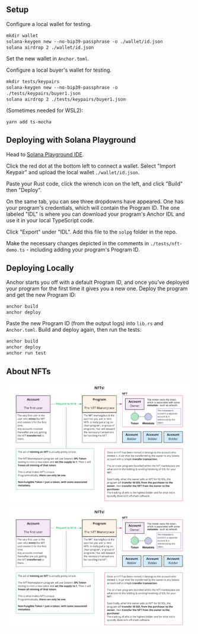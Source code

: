 ## Setup

Configure a local wallet for testing.
```shell
mkdir wallet
solana-keygen new --no-bip39-passphrase -o ./wallet/id.json
solana airdrop 2 ./wallet/id.json
```
Set the new wallet in `Anchor.toml`.   
   
Configure a local buyer's wallet for testing.
```shell
mkdir tests/keypairs
solana-keygen new --no-bip39-passphrase -o ./tests/keypairs/buyer1.json
solana airdrop 2 ./tests/keypairs/buyer1.json
```

(Sometimes needed for WSL2):
```shell
yarn add ts-mocha
```

## Deploying with Solana Playground

Head to [Solana Playground IDE](https://beta.solpg.io).   
   
Click the red dot at the bottom left to connect a wallet. Select "Import Keypair" and upload the local wallet `./wallet/id.json`.   
   
Paste your Rust code, click the wrench icon on the left, and click "Build" then "Deploy".   
   
On the same tab, you can see three dropdowns have appeared. One has your program's credentials, which will contain the Program ID. The one labeled "IDL" is where you can download your program's Anchor IDL and use it in your local TypeScript code.   
   
Click "Export" under "IDL". Add this file to the `solpg` folder in the repo.   
   
Make the necessary changes depicted in the comments in `./tests/nft-demo.ts` - including adding your program's Program ID.

## Deploying Locally

Anchor starts you off with a default Program ID, and once you've deployed your program for the first time it gives you a new one. Deploy the program and get the new Program ID:

```shell
anchor build
anchor deploy
```

Paste the new Program ID (from the output logs) into `lib.rs` and `Anchor.toml`. Build and deploy again, then run the tests:

```shell
anchor build
anchor deploy
anchor run test
```

## About NFTs

![](nfts_overview.jpg)
![](nfts_breakdown.jpg)